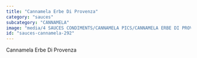 ```yaml
---
title: "Cannamela Erbe Di Provenza"
category: "sauces"
subcategory: "CANNAMELA"
image: "media/4 SAUCES CONDIMENTS/CANNAMELA PICS/CANNAMELA ERBE DI PROVENZA.png"
id: "sauces-cannamela-292"
---
```


Cannamela Erbe Di Provenza
